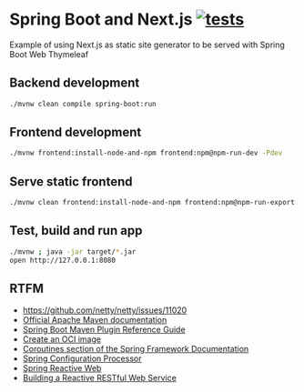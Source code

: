 # Spring Boot and Next.js [![tests](https://github.com/daggerok/spring-boot-nextjs-spa/actions/workflows/tests.yml/badge.svg)](https://github.com/daggerok/spring-boot-nextjs-spa/actions/workflows/tests.yml)
Example of using Next.js as static site generator to be served with Spring Boot Web Thymeleaf

## Backend development

```bash
./mvnw clean compile spring-boot:run
```

## Frontend development

```bash
./mvnw frontend:install-node-and-npm frontend:npm@npm-run-dev -Pdev
```

## Serve static frontend

```bash
./mvnw clean frontend:install-node-and-npm frontend:npm@npm-run-export frontend:npx@npx-serve-out -Pserve
```

## Test, build and run app

```bash
./mvnw ; java -jar target/*.jar
open http://127.0.0.1:8080
```

## RTFM
* https://github.com/netty/netty/issues/11020
* [Official Apache Maven documentation](https://maven.apache.org/guides/index.html)
* [Spring Boot Maven Plugin Reference Guide](https://docs.spring.io/spring-boot/docs/2.6.6/maven-plugin/reference/html/)
* [Create an OCI image](https://docs.spring.io/spring-boot/docs/2.6.6/maven-plugin/reference/html/#build-image)
* [Coroutines section of the Spring Framework Documentation](https://docs.spring.io/spring/docs/5.3.18/spring-framework-reference/languages.html#coroutines)
* [Spring Configuration Processor](https://docs.spring.io/spring-boot/docs/2.6.6/reference/htmlsingle/#configuration-metadata-annotation-processor)
* [Spring Reactive Web](https://docs.spring.io/spring-boot/docs/2.6.6/reference/htmlsingle/#web.reactive)
* [Building a Reactive RESTful Web Service](https://spring.io/guides/gs/reactive-rest-service/)
